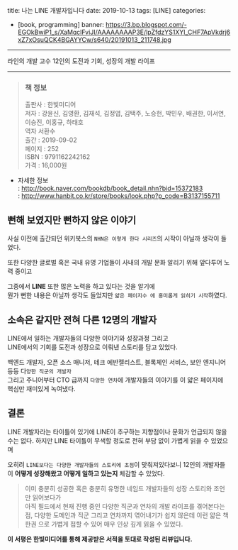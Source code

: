 title: 나는 LINE 개발자입니다
date: 2019-10-13
tags: [LINE]
categories:
- [book, programming]
banner: https://3.bp.blogspot.com/-EGOkBwiP1_s/XaMqclFviJI/AAAAAAAAP3E/lpZfdzYS1XYl_CHF7ApVkdrj6xZ7xOsuQCK4BGAYYCw/s640/20191013_211748.jpg

---

라인의 개발 고수 12인의 도전과 기회, 성장의 개발 라이프

<!-- more -->

---

>### 책 정보 
>출판사 : 한빛미디어  
>저자 : 강윤신, 김영환, 김재석, 김정엽, 김택주, 노승헌, 박민우, 배권한, 이서연, 이승진, 이홍규, 하태호  
>역자 서환수  
>출간 : 2019-09-02  
>페이지 : 252  
>ISBN : 9791162242162  
>가격 : 16,000원

- 자세한 정보  
: <http://book.naver.com/bookdb/book_detail.nhn?bid=15372183>  
: <http://www.hanbit.co.kr/store/books/look.php?p_code=B3137155711>

## 뻔해 보였지만 뻔하지 않은 이야기

사실 이전에 출간되던 위키북스의 `NHN은 이렇게 한다 시리즈`의 시작이 아닐까 생각이 들었다.

또한 다양한 글로벌 혹은 국내 유명 기업들이 사내의 개발 문화 알리기 위해 앞다투어
노력 중이고

그중에서 **LINE** 또한 많은 노력을 하고 있다는 것을 알기에  
뭔가 뻔한 내용은 아닐까
생각도 들었지만 `얇은 페이지수 에 흥미롭게 읽히기 시작`하였다.

## 소속은 같지만 전혀 다른 12명의 개발자

LINE에서 일하는 개발자들의 다양한 이야기와 성장과정 그리고  
LINE에서의 기회를 도전과 성장으로 이뤄낸 스토리를 담고 있었다.

백엔드 개발자, 오픈 소스 매니저, 테크 에반젤리스트, 블록체인 서비스, 보안 엔지니어 등등 다`양한 직군의 개발자`  
그리고 주니어부터 CTO 급까지 `다양한 연차`에 개발자들의 이야기를 이 얇은 페이지에 핵심만 재미있게 녹여냈다.

## 결론

LINE 개발자라는 타이틀이 있기에 LINE이 추구하는 지향점이나 문화가 언급되지 않을 수는 없다.
하지만 LINE 타이틀이 무색할 정도로 전혀 부담 없이 가볍게 읽을 수 있었으며

오히려 `LINE보다는 다양한 개발자들의 스토리에 초점`이 맞춰져있다보니
12인의 개발자들이 **어떻게 성장해왔고 어떻게 일하고 있는지** 체감할 수 있었다.

>이미 충분히 성공한 혹은 충분히 유명한 네임드 개발자들의 성장 스토리와 조언만 읽어보다가  
아직 필드에서 현재 진행 중인 다양한 직군과 연차의 개발 라이프를 겪어본다는 점,
다양한 도메인과 직군 그리고 연차까지 엮어내기가 쉽지 않은데 이런 얇은 책 한권 으로 가볍게 접할 수 있어 매우 인상 깊게 읽을 수 있었다.



**이 서평은 한빛미디어를 통해 제공받은 서적을 토대로 작성된 리뷰입니다.**

